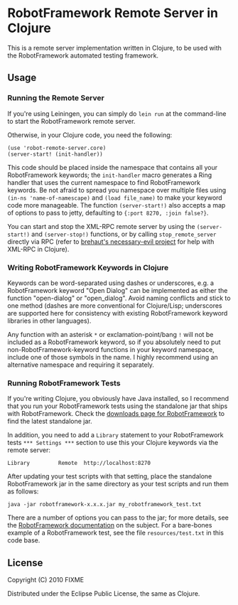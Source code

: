# RobotFramework Remote Server in Clojure

This is a remote server implementation written in Clojure, to be used with the RobotFramework automated testing framework.

## Usage

### Running the Remote Server

If you're using Leiningen, you can simply do `lein run` at the command-line to start the RobotFramework remote server.

Otherwise, in your Clojure code, you need the following:

    (use 'robot-remote-server.core)
    (server-start! (init-handler))

This code should be placed inside the namespace that contains all your RobotFramework keywords; the `init-handler` macro generates a Ring handler that uses the current namespace to find RobotFramework keywords. Be not afraid to spread you namespace over multiple files using `(in-ns 'name-of-namescape)` and `(load file_name)` to make your keyword code more manageable. The function `(server-start!)` also accepts a map of options to pass to jetty, defaulting to `{:port 8270, :join false?}`.

You can start and stop the XML-RPC remote server by using the `(server-start!)` and `(server-stop!)` functions, or by calling `stop_remote_server` directly via RPC (refer to [brehaut's necessary-evil project][ne] for help with XML-RPC in Clojure).

### Writing RobotFramework Keywords in Clojure

Keywords can be word-separated using dashes or underscores, e.g. a RobotFramework keyword "Open Dialog" can be implemented as either the function "open-dialog" or "open_dialog". Avoid naming conflicts and stick to one method (dashes are more conventional for Clojure/Lisp; underscores are supported here for consistency with existing RobotFramework keyword libraries in other languages).

Any function with an asterisk `*` or exclamation-point/bang `!` will not be included as a RobotFramework keyword, so if you absolutely need to put non-RobotFramework-keyword functions in your keyword namespace, include one of those symbols in the name. I highly recommend using an alternative namespace and requiring it separately.

### Running RobotFramework Tests

If you're writing Clojure, you obviously have Java installed, so I recommend that you run your RobotFramework tests using the standalone jar that ships with RobotFramework. Check the [downloads page for RobotFramework][rf-dl] to find the latest standalone jar.

In addition, you need to add a `Library` statement to your RobotFramework tests `*** Settings ***` section to use this your Clojure keywords via the remote server:

    Library         Remote  http://localhost:8270

After updating your test scripts with that setting, place the standalone RobotFramework jar in the same directory as your test scripts and run them as follows:

    java -jar robotframework-x.x.x.jar my_robotframework_test.txt

There are a number of options you can pass to the jar; for more details, see the [RobotFramework documentation][rf-java-integration-docs] on the subject. For a bare-bones example of a RobotFramework test, see the file `resources/test.txt` in this code base.

## License

Copyright (C) 2010 FIXME

Distributed under the Eclipse Public License, the same as Clojure.

[ne]: https://github.com/brehaut/necessary-evil
[rf-dl]: http://code.google.com/p/robotframework/downloads/list
[rf-java-integration-docs]: http://code.google.com/p/robotframework/wiki/JavaIntegration
